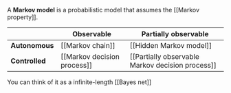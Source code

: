 A **Markov model** is a probabilistic model that assumes the [[Markov property]].

| |Observable|Partially observable|
|--|---------|--------------------|
|**Autonomous**|[[Markov chain]]|[[Hidden Markov model]]|
|**Controlled**|[[Markov decision process]]|[[Partially observable Markov decision process]]|

You can think of it as a infinite-length [[Bayes net]]